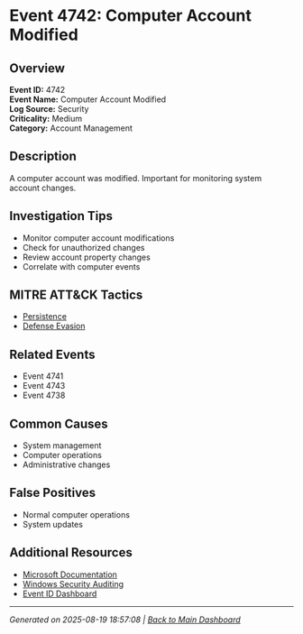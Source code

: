 # Event 4742: Computer Account Modified

## Overview
**Event ID:** 4742  
**Event Name:** Computer Account Modified  
**Log Source:** Security  
**Criticality:** Medium  
**Category:** Account Management  

## Description
A computer account was modified. Important for monitoring system account changes.

## Investigation Tips
- Monitor computer account modifications
- Check for unauthorized changes
- Review account property changes
- Correlate with computer events

## MITRE ATT&CK Tactics
- [Persistence](https://attack.mitre.org/tactics/TA0003/)
- [Defense Evasion](https://attack.mitre.org/tactics/TA0005/)

## Related Events
- Event 4741
- Event 4743
- Event 4738

## Common Causes
- System management
- Computer operations
- Administrative changes

## False Positives
- Normal computer operations
- System updates

## Additional Resources
- [Microsoft Documentation](https://learn.microsoft.com/en-us/previous-versions/windows/it-pro/windows-10/security/threat-protection/auditing/event-4742)
- [Windows Security Auditing](https://learn.microsoft.com/en-us/windows/security/threat-protection/auditing/audit-events)
- [Event ID Dashboard](../index.html)

---
*Generated on 2025-08-19 18:57:08 | [Back to Main Dashboard](../index.html)*
